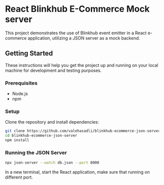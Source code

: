 # React Blinkhub E-Commerce Mock server

This project demonstrates the use of Blinkhub event emitter in a React e-commerce application, utilizing a JSON server as a mock backend.

## Getting Started

These instructions will help you get the project up and running on your local machine for development and testing purposes.

### Prerequisites

- Node.js
- npm

### Setup

Clone the repository and install dependencies:

```bash
git clone https://github.com/valehasadli/blinkhub-ecommerce-json-server.git
cd blinkhub-ecommerce-json-server
npm install
```

### Running the JSON Server

```bash
npx json-server --watch db.json --port 8000
```

In a new terminal, start the React application, make sure that running on different port.

